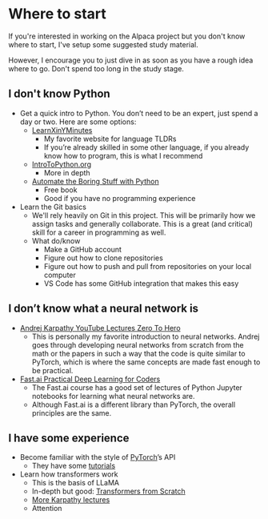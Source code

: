 # Where to start
If you're interested in working on the Alpaca project but you don't know where to start, I've setup some suggested study material.

However, I encourage you to just dive in as soon as you have a rough idea where to go. Don't spend too long in the study stage.

## I don't know Python
- Get a quick intro to Python. You don’t need to be an expert, just spend a day or two. Here are some options:
  - [LearnXinYMinutes](https://learnxinyminutes.com/docs/python/)
    - My favorite website for language TLDRs
    - If you’re already skilled in some other language, if you already know how to program, this is what I recommend
  - [IntroToPython.org](http://introtopython.org/)
    - More in depth
  - [Automate the Boring Stuff with Python](https://automatetheboringstuff.com/)
    - Free book
    - Good if you have no programming experience
- Learn the Git basics
    - We'll rely heavily on Git in this project. This will be primarily how we assign tasks and generally collaborate. This is a great (and critical) skill for a career in programming as well.
    - What do/know
        - Make a GitHub account
        - Figure out how to clone repositories
        - Figure out how to push and pull from repositories on your local computer
        - VS Code has some GitHub integration that makes this easy

## I don’t know what a neural network is
- [Andrej Karpathy YouTube Lectures Zero To Hero](https://www.youtube.com/watch?v=VMj-3S1tku0&list=PLAqhIrjkxbuWI23v9cThsA9GvCAUhRvKZ)
  - This is personally my favorite introduction to neural networks. Andrej goes through developing neural networks from scratch from the math or the papers in such a way that the code is quite similar to PyTorch, which is where the same concepts are made fast enough to be practical.
- [Fast.ai Practical Deep Learning for Coders](https://course.fast.ai/)
  - The Fast.ai course has a good set of lectures of Python Jupyter notebooks for learning what neural networks are.
  - Although Fast.ai is a different library than PyTorch, the overall principles are the same.

## I have some experience
- Become familiar with the style of [PyTorch](https://pytorch.org/)’s API
    - They have some [tutorials](https://pytorch.org/tutorials/)
- Learn how transformers work
    - This is the basis of LLaMA
    - In-depth but good: [Transformers from Scratch](https://e2eml.school/transformers.html)
    - [More Karpathy lectures](https://www.youtube.com/watch?v=kCc8FmEb1nY)
    - Attention
